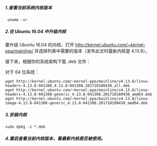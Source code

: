 
##### 1.查看当前系统内核版本
```
 uname -sr
```

##### 2.在 Ubuntu 16.04 中升级内核
要升级 Ubuntu 16.04 的内核，打开 http://kernel.ubuntu.com/~kernel-ppa/mainline/ 并选择列表中需要的版本（发布此文时最新内核是 4.13.8）。

接下来，根据你的系统架构下载 .deb 文件：

对于 64 位系统：

```
wget http://kernel.ubuntu.com/~kernel-ppa/mainline/v4.13.8/linux-headers-4.13.8-041308_4.13.8-041308.201710180430_all.deb
wget http://kernel.ubuntu.com/~kernel-ppa/mainline/v4.13.8/linux-headers-4.13.8-041308-generic_4.13.8-041308.201710180430_amd64.deb
wget http://kernel.ubuntu.com/~kernel-ppa/mainline/v4.13.8/linux-image-4.13.8-041308-generic_4.13.8-041308.201710180430_amd64.deb
```

##### 3.安装内核
```
sudo dpkg -i *.deb
```

##### 4.重启查看当前内核版本，看最新内核是否被使用。


